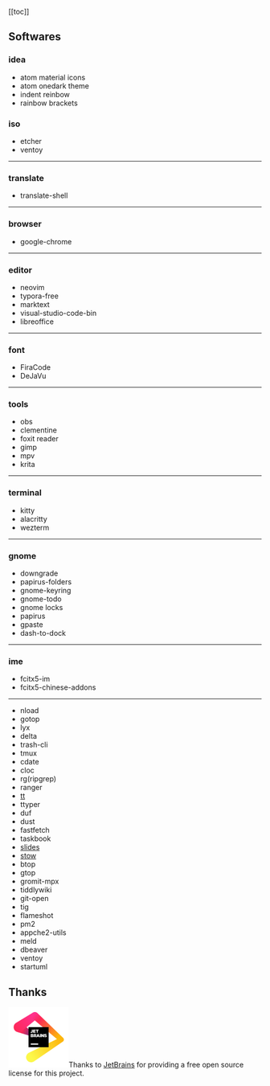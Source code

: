 [[toc]]
## Softwares

### idea
* atom material icons
* atom onedark theme
* indent reinbow
* rainbow brackets

### iso
* etcher
* ventoy
---

### translate
* translate-shell
---

### browser
* google-chrome
---

### editor
* neovim
* typora-free
* marktext
* visual-studio-code-bin
* libreoffice
---

### font
* FiraCode
* DeJaVu
---

### tools
* obs
* clementine
* foxit reader
* gimp
* mpv
* krita
---

### terminal
* kitty
* alacritty
* wezterm
---

### gnome
* downgrade
* papirus-folders
* gnome-keyring
* gnome-todo
* gnome locks
* papirus
* gpaste
* dash-to-dock
---

### ime
* fcitx5-im
* fcitx5-chinese-addons
---


* nload
* gotop
* lyx
* delta
* trash-cli
* tmux
* cdate
* cloc
* rg(ripgrep)
* ranger
* [tt](https://github.com/lemnos/tt)
* ttyper
* duf
* dust
* fastfetch
* taskbook
* [slides](https://github.com/maaslalani/slides)
* [stow](https://www.gnu.org/software/stow/)
* btop
* gtop
* gromit-mpx
* tiddlywiki
* git-open
* tig
* flameshot
* pm2
* appche2-utils
* meld
* dbeaver
* ventoy
* startuml


## Thanks
<a href="https://jb.gg/OpenSource"><img src=".screenshots/jb_beam.svg" alt="JetBrains Logo" width="120px"/></a>Thanks to [JetBrains](https://jb.gg/OpenSource)  for providing a free open source license for this project.
